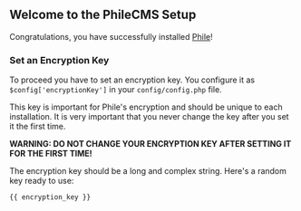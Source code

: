 <!--
Title: Setup
Description: Setup PhileCMS
-->

## Welcome to the PhileCMS Setup

Congratulations, you have successfully installed [Phile](https://github.com/PhileCMS/Phile)!


### Set an Encryption Key ###

To proceed you have to set an encryption key. You configure it as `$config['encryptionKey']` in your `config/config.php` file.

This key is important for Phile's encryption and should be unique to each installation. It is very important that you never change the key after you set it the first time.

**WARNING: DO NOT CHANGE YOUR ENCRYPTION KEY AFTER SETTING IT FOR THE FIRST TIME!**

The encryption key should be a long and complex string. Here's a random key ready to use:

```
{{ encryption_key }}
```